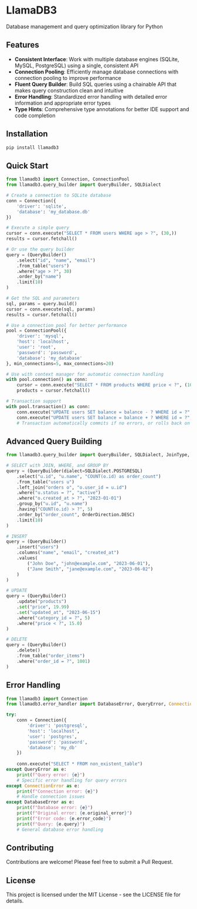 # LlamaDB3

Database management and query optimization library for Python

## Features

- **Consistent Interface**: Work with multiple database engines (SQLite, MySQL, PostgreSQL) using a single, consistent API
- **Connection Pooling**: Efficiently manage database connections with connection pooling to improve performance
- **Fluent Query Builder**: Build SQL queries using a chainable API that makes query construction clean and intuitive
- **Error Handling**: Standardized error handling with detailed error information and appropriate error types
- **Type Hints**: Comprehensive type annotations for better IDE support and code completion

## Installation

```bash
pip install llamadb3
```

## Quick Start

```python
from llamadb3 import Connection, ConnectionPool
from llamadb3.query_builder import QueryBuilder, SQLDialect

# Create a connection to SQLite database
conn = Connection({
    'driver': 'sqlite',
    'database': 'my_database.db'
})

# Execute a simple query
cursor = conn.execute("SELECT * FROM users WHERE age > ?", (30,))
results = cursor.fetchall()

# Or use the query builder
query = (QueryBuilder()
    .select("id", "name", "email")
    .from_table("users")
    .where("age > ?", 30)
    .order_by("name")
    .limit(10)
)

# Get the SQL and parameters
sql, params = query.build()
cursor = conn.execute(sql, params)
results = cursor.fetchall()

# Use a connection pool for better performance
pool = ConnectionPool({
    'driver': 'mysql',
    'host': 'localhost',
    'user': 'root',
    'password': 'password',
    'database': 'my_database'
}, min_connections=5, max_connections=20)

# Use with context manager for automatic connection handling
with pool.connection() as conn:
    cursor = conn.execute("SELECT * FROM products WHERE price < ?", (100,))
    products = cursor.fetchall()

# Transaction support
with pool.transaction() as conn:
    conn.execute("UPDATE users SET balance = balance - ? WHERE id = ?", (100, 1))
    conn.execute("UPDATE users SET balance = balance + ? WHERE id = ?", (100, 2))
    # Transaction automatically commits if no errors, or rolls back on exception
```

## Advanced Query Building

```python
from llamadb3.query_builder import QueryBuilder, SQLDialect, JoinType, OrderDirection

# SELECT with JOIN, WHERE, and GROUP BY
query = (QueryBuilder(dialect=SQLDialect.POSTGRESQL)
    .select("u.id", "u.name", "COUNT(o.id) as order_count")
    .from_table("users u")
    .left_join("orders o", "o.user_id = u.id")
    .where("u.status = ?", "active")
    .where("o.created_at > ?", "2023-01-01")
    .group_by("u.id", "u.name")
    .having("COUNT(o.id) > ?", 5)
    .order_by("order_count", OrderDirection.DESC)
    .limit(10)
)

# INSERT
query = (QueryBuilder()
    .insert("users")
    .columns("name", "email", "created_at")
    .values(
        ("John Doe", "john@example.com", "2023-06-01"),
        ("Jane Smith", "jane@example.com", "2023-06-02")
    )
)

# UPDATE
query = (QueryBuilder()
    .update("products")
    .set("price", 19.99)
    .set("updated_at", "2023-06-15")
    .where("category_id = ?", 5)
    .where("price < ?", 15.0)
)

# DELETE
query = (QueryBuilder()
    .delete()
    .from_table("order_items")
    .where("order_id = ?", 1001)
)
```

## Error Handling

```python
from llamadb3 import Connection
from llamadb3.error_handler import DatabaseError, QueryError, ConnectionError

try:
    conn = Connection({
        'driver': 'postgresql',
        'host': 'localhost',
        'user': 'postgres',
        'password': 'password',
        'database': 'my_db'
    })
    
    conn.execute("SELECT * FROM non_existent_table")
except QueryError as e:
    print(f"Query error: {e}")
    # Specific error handling for query errors
except ConnectionError as e:
    print(f"Connection error: {e}")
    # Handle connection issues
except DatabaseError as e:
    print(f"Database error: {e}")
    print(f"Original error: {e.original_error}")
    print(f"Error code: {e.error_code}")
    print(f"Query: {e.query}")
    # General database error handling
```

## Contributing

Contributions are welcome! Please feel free to submit a Pull Request.

## License

This project is licensed under the MIT License - see the LICENSE file for details. 